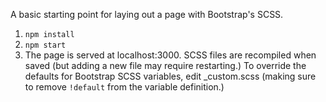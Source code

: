 A basic starting point for laying out a page with Bootstrap's SCSS.

1. `npm install`
2. `npm start`
3. The page is served at localhost:3000. SCSS files are recompiled when saved (but adding a new file may require restarting.)
To override the defaults for Bootstrap SCSS variables, edit _custom.scss (making sure to remove `!default` from the variable definition.)
